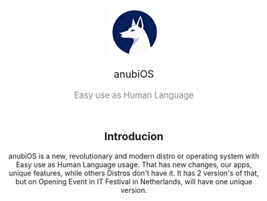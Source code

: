 <div align="center">
  <img src="/assets/logo.png" width=100 id=Logo>

  <p style="
    font-size:20px
    ">
    anubiOS
  </p>
  <p style="
    margin-top: 0; 
    font-size: 1.2em; 
    font-weight: normal; 
    color: #888888; 
    margin-bottom: 5px; 
  ">
    Easy use as Human Language
  </p>

&nbsp;

<div align=center>
  <h2>Introducion</h2>
  anubiOS is a new, revolutionary and modern distro or operating system with Easy use as Human Language usage. That has new changes, our apps, unique features, while others Distros don't have it. It has 2 version's of that, but on Opening Event in IT Festival in Netherlands, will have one unique version.
</div>

